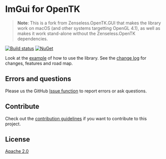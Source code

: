 # ImGui for OpenTK

> **Note**: This is a fork from Zenseless.OpenTK.GUI that makes the library work on macOS (and other systems targetting OpenGL 4.1), as well as makes it work stand-alone without the Zenseless.OpenTK dependencies.

[![Build status](https://ci.appveyor.com/api/projects/status/usuak3awe9kx495u?svg=true)](https://ci.appveyor.com/project/danielscherzer/zenseless-opentk-gui)
[![NuGet](https://img.shields.io/nuget/v/Zenseless.OpenTK.GUI.svg)](https://www.nuget.org/packages/Zenseless.ContentPipeline/)

Look at the [example](https://github.com/danielscherzer/Zenseless.OpenTK.GUI/blob/master/Example/Program.cs) of how to use the library.
See the [change log](CHANGELOG.md) for changes, features and road map.

## Errors and questions
Please us the GitHub [Issue function](https://github.com/danielscherzer/Zenseless.OpenTK.GUI/issues/new) to report errors or ask questions.
## Contribute
Check out the [contribution guidelines](CONTRIBUTING.md) if you want to contribute to this project.

## License
[Apache 2.0](http://www.apache.org/licenses/LICENSE-2.0)
